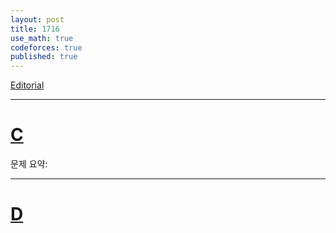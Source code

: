 ```yaml
---
layout: post
title: 1716
use_math: true
codeforces: true
published: true
---
```

[Editorial](https://codeforces.com/blog/entry/105653)

---
# [C](https://codeforces.com/contest/1716/problem/C)

문제 요약:


---
# [D](https://codeforces.com/contest/1716/problem/D)
